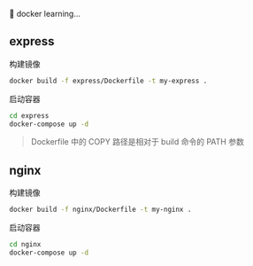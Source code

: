 :book: docker learning...

## express

构建镜像

```bash
docker build -f express/Dockerfile -t my-express .
```

启动容器

```bash 
cd express
docker-compose up -d
``` 

> Dockerfile 中的 COPY 路径是相对于 build 命令的 PATH 参数

## nginx 

构建镜像

```bash
docker build -f nginx/Dockerfile -t my-nginx .
```

启动容器

```bash 
cd nginx
docker-compose up -d
``` 
